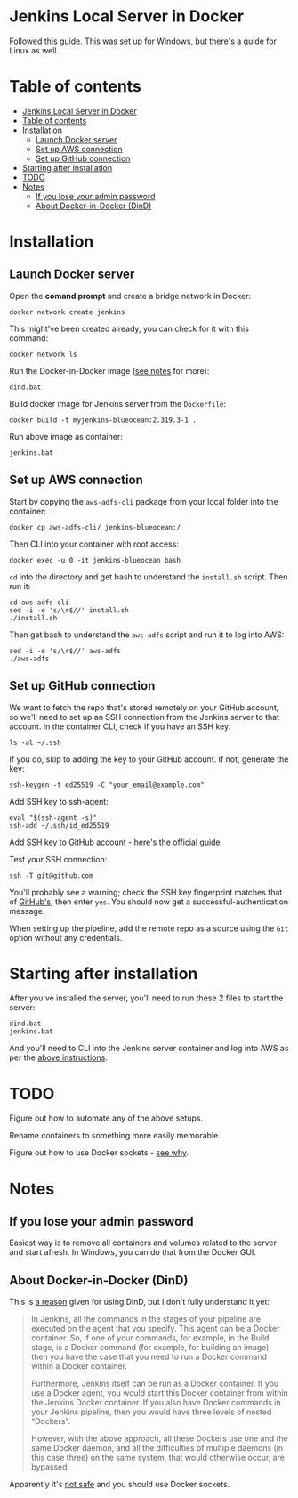 # Jenkins Local Server in Docker

Followed [this guide](https://www.jenkins.io/doc/book/installing/docker/#setup-wizard). This was set up for Windows, but there's a guide for Linux as well.
# Table of contents
- [Jenkins Local Server in Docker](#jenkins-local-server-in-docker)
- [Table of contents](#table-of-contents)
- [Installation](#installation)
  - [Launch Docker server](#launch-docker-server)
  - [Set up AWS connection](#set-up-aws-connection)
  - [Set up GitHub connection](#set-up-github-connection)
- [Starting after installation](#starting-after-installation)
- [TODO](#todo)
- [Notes](#notes)
  - [If you lose your admin password](#if-you-lose-your-admin-password)
  - [About Docker-in-Docker (DinD)](#about-docker-in-docker-dind)
# Installation

## Launch Docker server

Open the **comand prompt** and create a bridge network in Docker:

```
docker network create jenkins
```

This might've been created already, you can check for it with this command:
```
docker network ls
```

Run the Docker-in-Docker image ([see notes](#about-docker-in-docker-dind) for more):
```
dind.bat
```

Build docker image for Jenkins server from the `Dockerfile`:
```
docker build -t myjenkins-blueocean:2.319.3-1 .
```

Run above image as container:
```
jenkins.bat
```

## Set up AWS connection

Start by copying the `aws-adfs-cli` package from your local folder into the container:
```
docker cp aws-adfs-cli/ jenkins-blueocean:/
```

Then CLI into your container with root access:
```
docker exec -u 0 -it jenkins-blueocean bash
```

`cd` into the directory and get bash to understand the `install.sh` script. Then run it:
```
cd aws-adfs-cli
sed -i -e 's/\r$//' install.sh
./install.sh
```

Then get bash to understand the `aws-adfs` script and run it to log into AWS:
```
sed -i -e 's/\r$//' aws-adfs
./aws-adfs
```

## Set up GitHub connection

We want to fetch the repo that's stored remotely on your GitHub account, so we'll need to set up an SSH connection from the Jenkins server to that account. In the container CLI, check if you have an SSH key:
```
ls -al ~/.ssh
```

If you do, skip to adding the key to your GitHub account. If not, generate the key:
```
ssh-keygen -t ed25519 -C "your_email@example.com"
```

Add SSH key to ssh-agent:
```
eval "$(ssh-agent -s)"
ssh-add ~/.ssh/id_ed25519
```

Add SSH key to GitHub account - here's [the official guide](https://docs.github.com/en/authentication/connecting-to-github-with-ssh/adding-a-new-ssh-key-to-your-github-account)

Test your SSH connection:
```
ssh -T git@github.com
```

You'll probably see a warning; check the SSH key fingerprint matches that of [GitHub's](https://docs.github.com/en/authentication/keeping-your-account-and-data-secure/githubs-ssh-key-fingerprints), then enter `yes`. You should now get a successful-authentication message. 

When setting up the pipeline, add the remote repo as a source using the `Git` option without any credentials.

# Starting after installation

After you've installed the server, you'll need to run these 2 files to start the server:
```
dind.bat
jenkins.bat
```

And you'll need to CLI into the Jenkins server container and log into AWS as per the [above instructions](#set-up-aws-connection).

# TODO

Figure out how to automate any of the above setups.

Rename containers to something more easily memorable.

Figure out how to use Docker sockets - [see why](#about-docker-in-docker-dind).

# Notes

## If you lose your admin password

Easiest way is to remove all containers and volumes related to the server and start afresh. In Windows, you can do that from the Docker GUI.

## About Docker-in-Docker (DinD)

This is [a reason](https://itnext.io/docker-in-docker-521958d34efd) given for using DinD, but I don't fully understand it yet:

> In Jenkins, all the commands in the stages of your pipeline are executed on the agent that you specify. This agent can be a Docker container. So, if one of your commands, for example, in the Build stage, is a Docker command (for example, for building an image), then you have the case that you need to run a Docker command within a Docker container.
>
> Furthermore, Jenkins itself can be run as a Docker container. If you use a Docker agent, you would start this Docker container from within the Jenkins Docker container. If you also have Docker commands in your Jenkins pipeline, then you would have three levels of nested “Dockers”.
>
> However, with the above approach, all these Dockers use one and the same Docker daemon, and all the difficulties of multiple daemons (in this case three) on the same system, that would otherwise occur, are bypassed.

Apparently it's [not safe](https://jpetazzo.github.io/2015/09/03/do-not-use-docker-in-docker-for-ci/) and you should use Docker sockets.